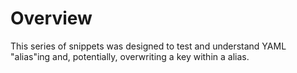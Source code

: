 # Overview

This series of snippets was designed to test and understand YAML "alias"ing and, potentially, overwriting a key within a alias.
